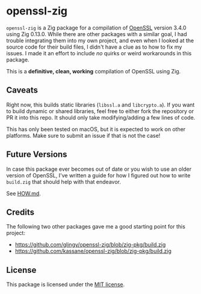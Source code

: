 # openssl-zig

`openssl-zig` is a Zig package for a compilation of
[OpenSSL](https://github.com/openssl/openssl) version 3.4.0 using Zig 0.13.0.
While there are other packages with a similar goal, I had trouble integrating
them into my own project, and even when I looked at the source code for their
build files, I didn't have a clue as to how to fix my issues. I made it an
effort to include _no_ quirks or weird workarounds in this package.

This is a **definitive, clean, working** compilation of OpenSSL using Zig.

## Caveats

Right now, this builds static libraries (`libssl.a` and `libcrypto.a`). If you
want to build dynamic or shared libraries, feel free to either fork the
repository or PR it into this repo. It should only take modifying/adding a few
lines of code.

This has only been tested on macOS, but it is expected to work on other
platforms. Make sure to submit an issue if that is not the case!

## Future Versions

In case this package ever becomes out of date or you wish to use an older
version of OpenSSL, I've written a guide for how I figured out how to write
`build.zig` that should help with that endeavor.

See [HOW.md](./HOW.md).

## Credits

The following two other packages gave me a good starting point for this project:

- https://github.com/glingy/openssl-zig/blob/zig-pkg/build.zig
- https://github.com/kassane/openssl-zig/blob/zig-pkg/build.zig

## License

This package is licensed under the [MIT license](./LICENSE).
